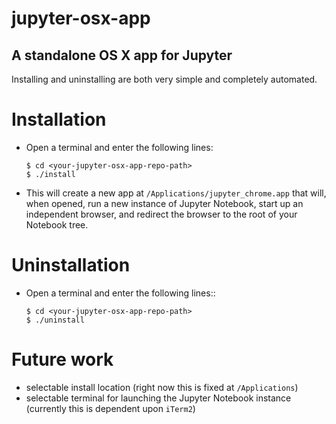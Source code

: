 # jupyter-osx-app

## A standalone OS X app for Jupyter

Installing and uninstalling are both very simple and completely automated.

# Installation
- Open a terminal and enter the following lines:

    ```
    $ cd <your-jupyter-osx-app-repo-path>
    $ ./install
    ```

- This will create a new app at `/Applications/jupyter_chrome.app` that will, when opened, run a new instance of Jupyter Notebook, start up an independent browser, and redirect the browser to the root of your Notebook tree.

# Uninstallation
- Open a terminal and enter the following lines::
    
    ```
    $ cd <your-jupyter-osx-app-repo-path>
    $ ./uninstall
    ```
    
# Future work
- selectable install location (right now this is fixed at `/Applications`)
- selectable terminal for launching the Jupyter Notebook instance (currently this is dependent upon `iTerm2`)
